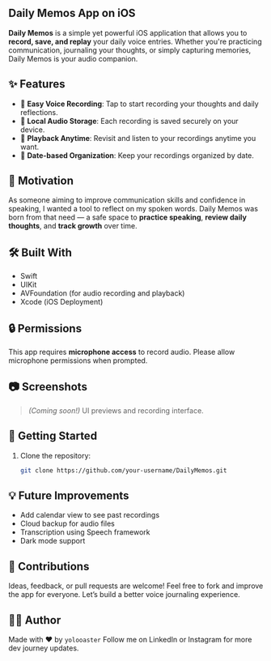 ## Daily Memos App on iOS

**Daily Memos** is a simple yet powerful iOS application that allows you to **record, save, and replay** your daily voice entries. Whether you're practicing communication, journaling your thoughts, or simply capturing memories, Daily Memos is your audio companion.

## ✨ Features

- 🎤 **Easy Voice Recording**: Tap to start recording your thoughts and daily reflections.
- 💾 **Local Audio Storage**: Each recording is saved securely on your device.
- 🔁 **Playback Anytime**: Revisit and listen to your recordings anytime you want.
- 📆 **Date-based Organization**: Keep your recordings organized by date.

## 📱 Motivation

As someone aiming to improve communication skills and confidence in speaking, I wanted a tool to reflect on my spoken words. Daily Memos was born from that need — a safe space to **practice speaking**, **review daily thoughts**, and **track growth** over time.

## 🛠️ Built With

- Swift
- UIKit
- AVFoundation (for audio recording and playback)
- Xcode (iOS Deployment)

## 🔒 Permissions

This app requires **microphone access** to record audio. Please allow microphone permissions when prompted.

## 📷 Screenshots

> _(Coming soon!)_ UI previews and recording interface.

## 🚀 Getting Started

1. Clone the repository:
   ```bash
   git clone https://github.com/your-username/DailyMemos.git
   ```

## 💡 Future Improvements

- Add calendar view to see past recordings
- Cloud backup for audio files
- Transcription using Speech framework
- Dark mode support

## 🤝 Contributions

Ideas, feedback, or pull requests are welcome! Feel free to fork and improve the app for everyone. Let’s build a better voice journaling experience.

## 🧑‍💻 Author

Made with ❤️ by `yolooaster`
Follow me on LinkedIn or Instagram for more dev journey updates.
